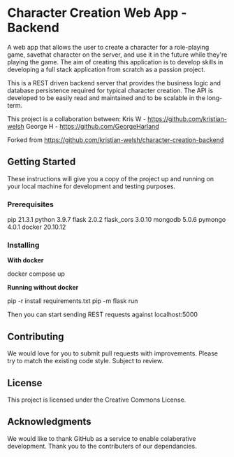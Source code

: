 # Character Creation Web App - Backend

A web app that allows the user to create a character for a role-playing game, savethat character on the server, and use it in the future while they're playing the game.
The aim of creating this application is to develop skills in developing a full stack application from scratch as a passion project.

This is a REST driven backend server that provides the business logic and database persistence required for typical character creation.
The API is developed to be easily read and maintained and to be scalable in the long-term.

This project is a collaboration between:
Kris W - https://github.com/kristian-welsh
George H - https://github.com/GeorgeHarland

Forked from https://github.com/kristian-welsh/character-creation-backend

## Getting Started

These instructions will give you a copy of the project up and running on your local machine for development and testing purposes.

### Prerequisites

pip 21.3.1
python 3.9.7
flask 2.0.2
flask_cors 3.0.10
mongodb 5.0.6
pymongo 4.0.1
docker 20.10.12

### Installing

**With docker**

docker compose up

**Running without docker**

pip -r install requirements.txt
pip -m flask run

Then you can start sending REST requests against localhost:5000

## Contributing

We would love for you to submit pull requests with improvements.
Please try to match the existing code style.
Subject to review.

## License

This project is licensed under the Creative Commons License.

## Acknowledgments

We would like to thank GitHub as a service to enable colaberative development.
Thank you to the contributers of our dependancies.
